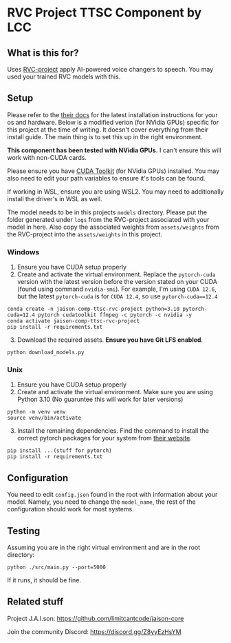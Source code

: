 # RVC Project TTSC Component by LCC

## What is this for?
Uses [RVC-project](https://github.com/RVC-Project/Retrieval-based-Voice-Conversion-WebUI) apply AI-powered voice changers to speech. You may used your trained RVC models with this. 

## Setup

Please refer to the [their docs](https://github.com/RVC-Project/Retrieval-based-Voice-Conversion-WebUI/blob/main/docs/en/README.en.md) for the latest installation instructions for your os and hardware. Below is a modified verion (for NVidia GPUs) specific for this project at the time of writing. It doesn't cover everything from their install guide. The main thing is to set this up in the right environment.

**This component has been tested with NVidia GPUs.** I can't ensure this will work with non-CUDA cards.

Please ensure you have [CUDA Toolkit](https://developer.nvidia.com/cuda-downloads) (for NVidia GPUs) installed. You may also need to edit your path variables to ensure it's tools can be found.

If working in WSL, ensure you are using WSL2. You may need to additionally install the driver's in WSL as well.

The model needs to be in this projects `models` directory. Please put the folder generated under `logs` from the RVC-project associated with your model in here. Also copy the associated weights from `assets/weights` from the RVC-project into the `assets/weights` in this project.

### Windows
1. Ensure you have CUDA setup properly
2. Create and activate the virtual environment. Replace the `pytorch-cuda` version with the latest version before the version stated on your CUDA (found using command `nvidia-smi`). For example, I'm using `CUDA 12.6`, but the latest `pytorch-cuda` is for `CUDA 12.4`, so use `pytorch-cuda==12.4`
```
conda create -n jaison-comp-ttsc-rvc-project python=3.10 pytorch-cuda=12.4 pytorch cudatoolkit ffmpeg -c pytorch -c nvidia -y
conda activate jaison-comp-ttsc-rvc-project
pip install -r requirements.txt
```
3. Download the required assets. **Ensure you have Git LFS enabled**.
```
python download_models.py
```

### Unix
1. Ensure you have CUDA setup properly
2. Create and activate the virtual environment. Make sure you are using Python 3.10 (No guaruntee this will work for later versions)
```
python -m venv venv
source venv/bin/activate
```
3. Install the remaining dependencies. Find the command to install the correct pytorch packages for your system from [their website](https://pytorch.org/get-started/locally/).
```
pip install ...(stuff for pytorch)
pip install -r requirements.txt
```

## Configuration
You need to edit `config.json` found in the root with information about your model. Namely, you need to change the `model_name`, the rest of the configuration should work for most systems.

## Testing
Assuming you are in the right virtual environment and are in the root directory:
```
python ./src/main.py --port=5000
```
If it runs, it should be fine.

## Related stuff
Project J.A.I.son: https://github.com/limitcantcode/jaison-core

Join the community Discord: https://discord.gg/Z8yyEzHsYM
